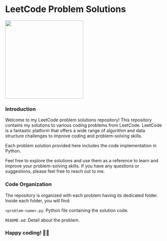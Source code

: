 # LeetCode Problem Solutions
<img src="https://upload.wikimedia.org/wikipedia/commons/1/19/LeetCode_logo_black.png" style="width: 250px; height: 250px;">


### Introduction
Welcome to my LeetCode problem solutions repository! This repository contains my solutions to various coding problems from LeetCode. LeetCode is a fantastic platform that offers a wide range of algorithm and data structure challenges to improve coding and problem-solving skills.

Each problem solution provided here includes the code implementation in Python. 

Feel free to explore the solutions and use them as a reference to learn and improve your problem-solving skills. If you have any questions or suggestions, please feel free to reach out to me.

### Code Organization
The repository is organized with each problem having its dedicated folder. Inside each folder, you will find:

`<problem-name>.py`: Python file containing the solution code.

`README.md`: Detail about the problem.

### Happy coding! 🎉🎉

